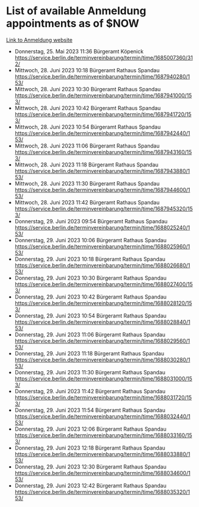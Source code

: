 # List of available Anmeldung appointments as of $NOW
[Link to Anmeldung website](https://service.berlin.de/terminvereinbarung/termin/tag.php?termin=1&anliegen[]=120686&dienstleisterlist=122210,122217,327316,122219,327312,122227,327314,122231,327346,122243,327348,122254,122252,329742,122260,329745,122262,329748,122271,327278,122273,327274,122277,327276,330436,122280,327294,122282,327290,122284,327292,122291,327270,122285,327266,122286,327264,122296,327268,150230,329760,122297,327286,122294,327284,122312,329763,122314,329775,122304,327330,122311,327334,122309,327332,317869,122281,327352,122279,329772,122283,122276,327324,122274,327326,122267,329766,122246,327318,122251,327320,122257,327322,122208,327298,122226,327300&herkunft=http%3A%2F%2Fservice.berlin.de%2Fdienstleistung%2F120686%2F)
- Donnerstag, 25. Mai 2023 11:36 Bürgeramt Köpenick https://service.berlin.de/terminvereinbarung/termin/time/1685007360/312/
- Mittwoch, 28. Juni 2023 10:18 Bürgeramt Rathaus Spandau https://service.berlin.de/terminvereinbarung/termin/time/1687940280/153/
- Mittwoch, 28. Juni 2023 10:30 Bürgeramt Rathaus Spandau https://service.berlin.de/terminvereinbarung/termin/time/1687941000/153/
- Mittwoch, 28. Juni 2023 10:42 Bürgeramt Rathaus Spandau https://service.berlin.de/terminvereinbarung/termin/time/1687941720/153/
- Mittwoch, 28. Juni 2023 10:54 Bürgeramt Rathaus Spandau https://service.berlin.de/terminvereinbarung/termin/time/1687942440/153/
- Mittwoch, 28. Juni 2023 11:06 Bürgeramt Rathaus Spandau https://service.berlin.de/terminvereinbarung/termin/time/1687943160/153/
- Mittwoch, 28. Juni 2023 11:18 Bürgeramt Rathaus Spandau https://service.berlin.de/terminvereinbarung/termin/time/1687943880/153/
- Mittwoch, 28. Juni 2023 11:30 Bürgeramt Rathaus Spandau https://service.berlin.de/terminvereinbarung/termin/time/1687944600/153/
- Mittwoch, 28. Juni 2023 11:42 Bürgeramt Rathaus Spandau https://service.berlin.de/terminvereinbarung/termin/time/1687945320/153/
- Donnerstag, 29. Juni 2023 09:54 Bürgeramt Rathaus Spandau https://service.berlin.de/terminvereinbarung/termin/time/1688025240/153/
- Donnerstag, 29. Juni 2023 10:06 Bürgeramt Rathaus Spandau https://service.berlin.de/terminvereinbarung/termin/time/1688025960/153/
- Donnerstag, 29. Juni 2023 10:18 Bürgeramt Rathaus Spandau https://service.berlin.de/terminvereinbarung/termin/time/1688026680/153/
- Donnerstag, 29. Juni 2023 10:30 Bürgeramt Rathaus Spandau https://service.berlin.de/terminvereinbarung/termin/time/1688027400/153/
- Donnerstag, 29. Juni 2023 10:42 Bürgeramt Rathaus Spandau https://service.berlin.de/terminvereinbarung/termin/time/1688028120/153/
- Donnerstag, 29. Juni 2023 10:54 Bürgeramt Rathaus Spandau https://service.berlin.de/terminvereinbarung/termin/time/1688028840/153/
- Donnerstag, 29. Juni 2023 11:06 Bürgeramt Rathaus Spandau https://service.berlin.de/terminvereinbarung/termin/time/1688029560/153/
- Donnerstag, 29. Juni 2023 11:18 Bürgeramt Rathaus Spandau https://service.berlin.de/terminvereinbarung/termin/time/1688030280/153/
- Donnerstag, 29. Juni 2023 11:30 Bürgeramt Rathaus Spandau https://service.berlin.de/terminvereinbarung/termin/time/1688031000/153/
- Donnerstag, 29. Juni 2023 11:42 Bürgeramt Rathaus Spandau https://service.berlin.de/terminvereinbarung/termin/time/1688031720/153/
- Donnerstag, 29. Juni 2023 11:54 Bürgeramt Rathaus Spandau https://service.berlin.de/terminvereinbarung/termin/time/1688032440/153/
- Donnerstag, 29. Juni 2023 12:06 Bürgeramt Rathaus Spandau https://service.berlin.de/terminvereinbarung/termin/time/1688033160/153/
- Donnerstag, 29. Juni 2023 12:18 Bürgeramt Rathaus Spandau https://service.berlin.de/terminvereinbarung/termin/time/1688033880/153/
- Donnerstag, 29. Juni 2023 12:30 Bürgeramt Rathaus Spandau https://service.berlin.de/terminvereinbarung/termin/time/1688034600/153/
- Donnerstag, 29. Juni 2023 12:42 Bürgeramt Rathaus Spandau https://service.berlin.de/terminvereinbarung/termin/time/1688035320/153/
